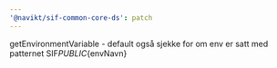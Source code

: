 ```yaml
---
'@navikt/sif-common-core-ds': patch
---
```


getEnvironmentVariable - default også sjekke for om env er satt med patternet SIF*PUBLIC*{envNavn}
